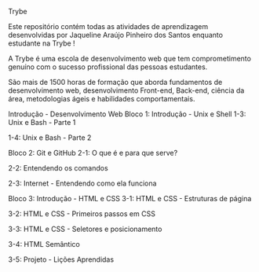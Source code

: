Trybe

Este repositório contém todas as atividades de aprendizagem desenvolvidas por Jaqueline Araújo Pinheiro dos Santos enquanto estudante na Trybe ! 

A Trybe é uma escola de desenvolvimento web que tem comprometimento genuíno com o sucesso profissional das pessoas estudantes.

São mais de 1500 horas de formação que aborda fundamentos de desenvolvimento web, desenvolvimento Front-end, Back-end, ciência da área, metodologias ágeis e habilidades comportamentais.

Introdução - Desenvolvimento Web
Bloco 1: Introdução - Unix e Shell
1-3: Unix e Bash - Parte 1

1-4: Unix e Bash - Parte 2

Bloco 2: Git e GitHub
2-1: O que é e para que serve?

2-2: Entendendo os comandos

2-3: Internet - Entendendo como ela funciona

Bloco 3: Introdução - HTML e CSS
3-1: HTML e CSS - Estruturas de página

3-2: HTML e CSS - Primeiros passos em CSS

3-3: HTML e CSS - Seletores e posicionamento

3-4: HTML Semântico

3-5: Projeto - Lições Aprendidas
